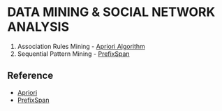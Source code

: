 # DATA MINING &amp; SOCIAL NETWORK ANALYSIS

1. Association Rules Mining - [Apriori Algorithm](https://github.com/ChiaN-Yang/Data-Mining/tree/master/apriori_algorithm)
2. Sequential Pattern Mining - [PrefixSpan](https://github.com/ChiaN-Yang/Data-Mining/tree/master/prefixspan)

## Reference

- [Apriori](https://github.com/asaini/Apriori)
- [PrefixSpan](https://github.com/rangeonnicolas/PrefixSpan/blob/master/PrefixSpan.py)
